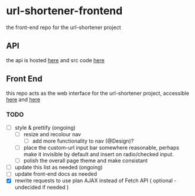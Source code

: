 # url-shortener-frontend

the front-end repo for the url-shortener project

## API
the api is hosted [here](https://api2.sanic.ca) and src code [here](https://github.com/persa188/urlshortener/)

## Front End

this repo acts as the web interface for the url-shortener project, accessible [here](https://url.sanic.ca) and [here](https://xn--dk8hms.ws)

### TODO
- [ ] style & prettify (ongoing)
  - [ ] resize and recolour nav
    - [ ] add more functionality to nav (@Design)?
  - [ ] place the custom-url input bar somewhere reasonable, perhaps make it invisible by default and insert on radio/checked input.
  - [ ] polish the overall page theme and make consistant
- [ ] update this list as needed (ongoing)
- [ ] update front-end docs as needed
- [x] rewrite requests to use plan AJAX instead of Fetch API ( optional - undecided if needed )
